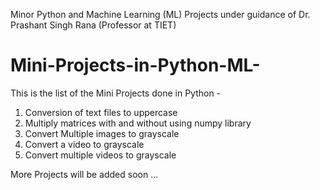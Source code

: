 Minor Python and Machine Learning (ML) Projects under guidance of Dr. Prashant Singh Rana (Professor at TIET)

# Mini-Projects-in-Python-ML-
This is the list of the Mini Projects done in Python -
1) Conversion of text files to uppercase
2) Multiply matrices with and without using numpy library
3) Convert Multiple images to grayscale
4) Convert a video to grayscale
5) Convert multiple videos to grayscale


More Projects will be added soon ...
